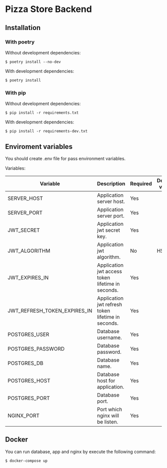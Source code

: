 # Pizza Store Backend

## Installation

### With poetry

Without development dependencies:

```shell
$ poetry install --no-dev
```

With development dependencies:

```shell
$ poetry install
```

### With pip

Without development dependencies:

```shell
$ pip install -r requirements.txt
```

With development dependencies:

```shell
$ pip install -r requirements-dev.txt
```


## Enviroment variables

You should create .env file for pass environment variables.

Variables:

| Variable                     | Description                                        | Required | Default value |
|------------------------------|----------------------------------------------------|----------|---------------|
| SERVER_HOST                  | Application server host.                           | Yes      |               |
| SERVER_PORT                  | Application server port.                           | Yes      |               |
| JWT_SECRET                   | Application jwt secret key.                        | Yes      |               |
| JWT_ALGORITHM                | Application jwt algorithm.                         | No       | HS256         |
| JWT_EXPIRES_IN               | Application jwt access token lifetime in seconds.  | Yes      |               |
| JWT_REFRESH_TOKEN_EXPIRES_IN | Application jwt refresh token lifetime in seconds. | Yes      |               |
| POSTGRES_USER                | Database username.                                 | Yes      |               |
| POSTGRES_PASSWORD            | Database password.                                 | Yes      |               |
| POSTGRES_DB                  | Database name.                                     | Yes      |               |
| POSTGRES_HOST                | Database host for application.                     | Yes      |               |
| POSTGRES_PORT                | Database port.                                     | Yes      |               |
| NGINX_PORT                   | Port which nginx will be listen.                   | Yes      |               |

## Docker

You can run database, app and nginx by execute the following command:

```shell
$ docker-compose up
```
